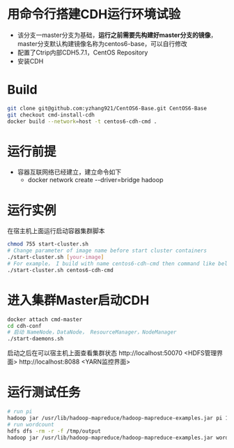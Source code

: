 # 用命令行搭建CDH运行环境试验
- 该分支一master分支为基础，**运行之前需要先构建好master分支的镜像**，master分支默认构建镜像名称为centos6-base，可以自行修改
- 配置了Ctrip内部CDH5.7.1，CentOS Repository
- 安装CDH

# Build
```bash
git clone git@github.com:yzhang921/CentOS6-Base.git CentOS6-Base
git checkout cmd-install-cdh
docker build --network=host -t centos6-cdh-cmd .
```
# 运行前提
- 容器互联网络已经建立，建立命令如下
    - docker network create --driver=bridge hadoop

# 运行实例
在宿主机上面运行启动容器集群脚本
```bash
chmod 755 start-cluster.sh
# Change parameter of image name before start cluster containers
./start-cluster.sh [your-image]
# For example， I build with name centos6-cdh-cmd then command like below：
./start-cluster.sh centos6-cdh-cmd
```

# 进入集群Master启动CDH
```bash
docker attach cmd-master
cd cdh-conf
# 启动 NameNode，DataNode， ResourceManager，NodeManager
./start-daemons.sh
```
启动之后在可以宿主机上面查看集群状态
http://localhost:50070 <HDFS管理界面>
http://localhost:8088 <YARN监控界面>

# 运行测试任务
```bash
# run pi
hadoop jar /usr/lib/hadoop-mapreduce/hadoop-mapreduce-examples.jar pi 10 100
# run wordcount
hdfs dfs -rm -r -f /tmp/output
hadoop jar /usr/lib/hadoop-mapreduce/hadoop-mapreduce-examples.jar wordcount /root/cdh-conf /tmp/output
```